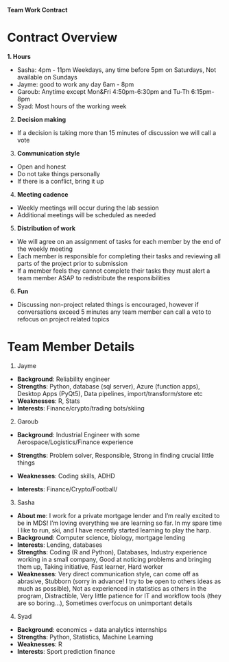 **Team Work Contract**

# Contract Overview
**1. Hours**
- Sasha: 4pm - 11pm Weekdays, any time before 5pm on Saturdays, Not available on Sundays
- Jayme: good to work any day 6am - 8pm
- Garoub: Anytime except Mon&Fri 4:50pm-6:30pm and Tu-Th 6:15pm-8pm
- Syad: Most hours of the working week

2. **Decision making**
- If a decision is taking more than 15 minutes of discussion we will call a vote

3. **Communication style**
- Open and honest
- Do not take things personally
- If there is a conflict, bring it up

4. **Meeting cadence**
- Weekly meetings will occur during the lab session
- Additional meetings will be scheduled as needed

5. **Distribution of work**
- We will agree on an assignment of tasks for each member by the end of the weekly meeting
- Each member is responsible for completing their tasks and reviewing all parts of the project prior to submission
- If a member feels they cannot complete their tasks they must alert a team member ASAP to redistribute the responsibilities

6. **Fun**
- Discussing non-project related things is encouraged, however if conversations exceed 5 minutes any team member can call a veto to refocus on project related topics

# Team Member Details
1. Jayme
  - **Background**: Reliability engineer
  - **Strengths**:
            Python,
            database (sql server),
            Azure (function apps),
            Desktop Apps (PyQt5),
            Data pipelines, import/transform/store etc
  - **Weaknesses**: 
            R, 
            Stats
  - **Interests**: 
            Finance/crypto/trading bots/skiing
2. Garoub
-   **Background**: Industrial Engineer with some Aerospace/Logistics/Finance experience
-   **Strengths**: 
            Problem solver,
            Responsible, 
            Strong in finding crucial little things 
  - **Weaknesses**: 
            Coding skills, 
            ADHD

  - **Interests**:
            Finance/Crypto/Football/

3. Sasha

-   **About me**: I work for a private mortgage lender and I’m really excited to be in MDS! I’m loving everything we are learning so far. In my spare time I like to run, ski, and I have recently started learning to play the harp.
-   **Background**: Computer science, biology, mortgage lending
-   **Interests**: Lending, databases
-   **Strengths**: 
            Coding (R and Python),
            Databases,
            Industry experience working in a small company,
            Good at noticing problems and bringing them up,
            Taking initiative,
            Fast learner,
            Hard worker
-   **Weaknesses**: 
            Very direct communication style, can come off as abrasive,
            Stubborn (sorry in advance! I try to be open to others ideas as much as possible),
            Not as experienced in statistics as others in the program,
            Distractible,
            Very little patience for IT and workflow tools (they are so boring…),
            Sometimes overfocus on unimportant details
4. Syad
-   **Background**: economics + data analytics internships
-   **Strengths**: 
            Python,
            Statistics,
            Machine Learning
-   **Weaknesses**: 
             R 
-   **Interests**:
            Sport prediction
            finance
